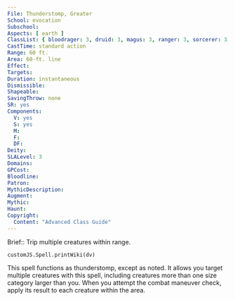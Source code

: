 ```yaml
---
File: Thunderstomp, Greater
School: evocation
Subschool: 
Aspects: [ earth ]
ClassList: { bloodrager: 3, druid: 3, magus: 3, ranger: 3, sorcerer: 3, wizard: 3 }
CastTime: standard action
Range: 60 ft.
Area: 60-ft. line
Effect: 
Targets: 
Duration: instantaneous
Dismissible: 
Shapeable: 
SavingThrow: none
SR: yes
Components:
  V: yes
  S: yes
  M: 
  F: 
  DF: 
Deity: 
SLALevel: 3
Domains: 
GPCost: 
Bloodline: 
Patron: 
MythicDescription: 
Augment: 
Mythic: 
Haunt: 
Copyright:
  Content: "Advanced Class Guide"
---
```

Brief:: Trip multiple creatures within range.

```dataviewjs
customJS.Spell.printWiki(dv)
```

This spell functions as thunderstomp, except as noted. It allows you target multiple creatures with this spell, including creatures more than one size category larger than you. When you attempt the combat maneuver check, apply its result to each creature within the area.
